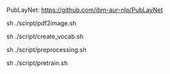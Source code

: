 
PubLayNet:
https://github.com/ibm-aur-nlp/PubLayNet


 sh ./scirpt/pdf2image.sh
 
 sh ./script/create_vocab.sh

 sh ./script/preprocessing.sh

 sh ./script/pretrain.sh